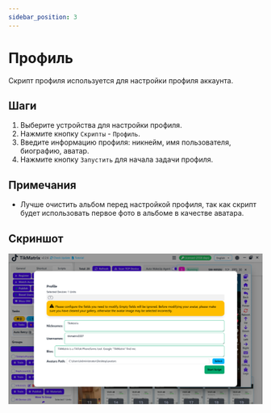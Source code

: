 ```yaml
---
sidebar_position: 3
---
```


# Профиль

Скрипт профиля используется для настройки профиля аккаунта.

## Шаги

1. Выберите устройства для настройки профиля.
2. Нажмите кнопку `Скрипты` - `Профиль`.
3. Введите информацию профиля: никнейм, имя пользователя, биографию, аватар.
4. Нажмите кнопку `Запустить` для начала задачи профиля.

## Примечания

* Лучше очистить альбом перед настройкой профиля, так как скрипт будет использовать первое фото в альбоме в качестве аватара.

## Скриншот

![Профиль](../img/profile.png)
